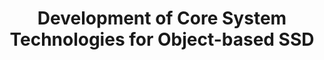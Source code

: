 ---
title: Development of Core System Technologies for Object-based SSD
start-date: 2011-03-01
end-date: 2014-12-31
progress: Finish
host: 한국연구재단(NRF)
division: 국가과제
---